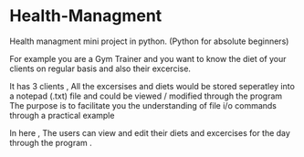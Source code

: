# Health-Managment
Health managment mini project in python. (Python for absolute beginners)

For example you are a Gym Trainer and you want to know the diet of your clients on regular basis and also their excercise.

It has 3 clients , All the excersises and diets would be stored seperatley into a notepad (.txt) file and could be viewed / modified through the program
The purpose is to facilitate you the understanding of file i/o commands through a practical example

In here , The users can view and edit their diets and excercises for the day through the program .

